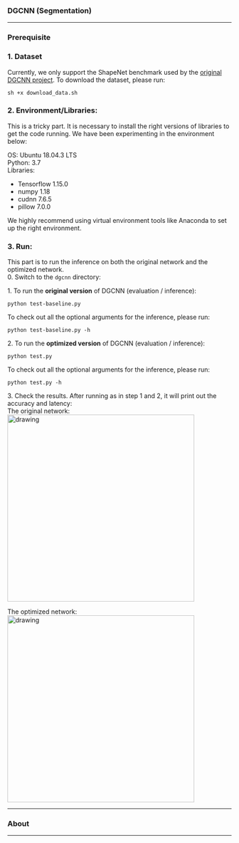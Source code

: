 ### DGCNN (Segmentation)
------------

### Prerequisite
### 1. Dataset
Currently, we only support the ShapeNet benchmark used by the [original DGCNN project](https://github.com/WangYueFt/dgcnn/tree/master/tensorflow/part_seg). To download the dataset, please run: <br>
```
sh +x download_data.sh
```

### 2. Environment/Libraries:
This is a tricky part. It is necessary to install the right versions of libraries to get the code running.
We have been experimenting in the environment below:

OS: Ubuntu 18.04.3 LTS <br>
Python: 3.7 <br>
Libraries:
- Tensorflow 1.15.0 
- numpy 1.18
- cudnn 7.6.5
- pillow 7.0.0

We highly recommend using virtual environment tools like Anaconda to set up the right environment. 

### 3. Run:
This part is to run the inference on both the original network and the optimized network. <br>
0\. Switch to the ```dgcnn``` directory: <br>

1\. To run the **original version** of DGCNN (evaluation / inference): <br>
```
python test-baseline.py 
```

To check out all the optional arguments for the inference, please run: <br>
```
python test-baseline.py -h
```

2\. To run the **optimized version** of DGCNN (evaluation / inference): <br>
```
python test.py 
```

To check out all the optional arguments for the inference, please run: <br>
```
python test.py -h
```

3\. Check the results. After running as in step 1 and 2, it will print out the accuracy and latency: <br>
The original network: <br>
<img src="" alt="drawing" width="420"/>

The optimized network: <br>
<img src="" alt="drawing" width="420"/>

------------

### About
------------
